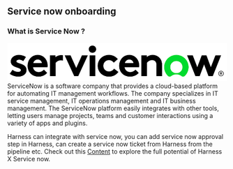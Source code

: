 ## Service now onboarding
### What is Service Now ?
![img.png](../../.ignore/snow.png)
ServiceNow is a software company that provides a cloud-based platform for automating IT management workflows. The company specializes in IT service management, IT operations management and IT business management.
The ServiceNow platform easily integrates with other tools, letting users manage projects, teams and customer interactions using a variety of apps and plugins.

Harness can integrate with service now, you can add service now approval step in Harness, can create a service now ticket from Harness from the pipeline etc. Check out this [Content](https://developer.harness.io/docs/category/ticketing-systems "Ticketing system X Harness") to explore the full potential of Harness X Service now.

